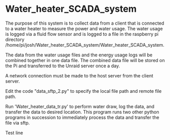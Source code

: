 # Water_heater_SCADA_system
The purpose of this system is to collect data from a client that is connected to a water heater to measure the power and water usage. The water usage is logged via a fluid flow sensor and is logged to a file in the raspberry pi directory /home/pi/josh/Water_heater_SCADA_system/Water_heater_SCADA_system.

The data from the water usage files and the energy usage logs will be combined together in one data file. The combined data file will be stored on the Pi and transferred to the Unraid server once a day.

A network connection must be made to the host server from the client server. 

Edit the code "data_sftp_2.py" to specify the local file path and remote file path. 


Run 'Water_heater_data_tr.py' to perform water draw, log the data, and transfer the data to desired location. This program runs two other python programs in succession to immediately process the data and transfer the file via sftp. 

Test line
